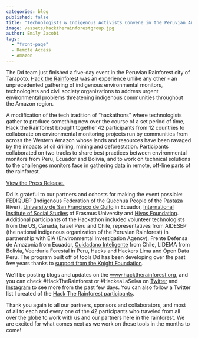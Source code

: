 ```yaml
---
categories: blog
published: false
title: "Technologists & Indigenous Activists Convene in the Peruvian Amazon"
image: /assets/hacktherainforestgroup.jpg
author: Emily Jacobi
tags: 
  - "front-page"
  - Remote Access
  - Amazon
---
```


The Dd team just finished a five-day event in the Peruvian Rainforest city of Tarapoto. [Hack the Rainforest](http://www.hacktherainforest.org/) was an experience unlike any other - an unprecedented gathering of indigenous environmental monitors, technologists and civil society organizations to address urgent environmental problems threatening indigenous communities throughout the Amazon region.

A modification of the tech tradition of “hackathons” where technologists gather to produce something new over the course of a set period of time, Hack the Rainforest brought together 42 participants from 12 countries to collaborate on environmental monitoring projects run by communities from across the Western Amazon whose lands and resources have been ravaged by the impacts of oil drilling, mining and deforestation. Participants collaborated on two tracks to share best practices between environmental monitors from Peru, Ecuador and Bolivia, and to work on technical solutions to the challenges monitors face in gathering data in remote, off-line parts of the rainforest.

[View the Press Release.](http://files.digital-democracy.org/20151202_hacktherainforest_pr.pdf)

Dd is grateful to our partners and cohosts for making the event possible: 
FEDIQUEP (Indigenous Federation of the Quechua People of the Pastaza River), [University de San Francisco de Quito](http://www.usfq.edu.ec/) in Ecuador, [International Institute of Social Studies](http://www.iss.nl/) of Erasmus University and [Hivos Foundation](https://south-america.hivos.org/). Additional participants of the Hackathon included volunteer technologists from the US, Canada, Israel Peru and Chile, representatives from AIDESEP (the national indigenous organization of the Peruvian Rainforest) in partnership with EIA (Environmental Investigation Agency), Frente Defensa de Amazonia from Ecuador, [Cuidadano Inteligente](http://ciudadanointeligente.org/) from Chile, LIDEMA from Bolivia, Veerduria Forestal in Peru, Hacks and Hackers Lima and Open Data Peru. The program built off of tools Dd has been developing over the past few years thanks to [support from the Knight Foundation](http://www.knightfoundation.org/grants/20123670/).

We'll be posting blogs and updates on the www.hacktherainforest.org, and you can check #HackTheRainforest or #HackeaLaSelva on [Twitter](https://twitter.com/search?q=%23hacktherainforest&src=typd) and [Instagram](http://instagram.com/digidem) to see more from the past few days. You can also follow a Twitter list I created of the [Hack The Rainforest participants](https://twitter.com/DigiDem/lists/hack-the-rainforest).

Thank you again to all our partners, sponsors and collaborators, and most of all to each and every one of the 42 participants who traveled from all over the globe to work with us and our partners here in the rainforest. We are excited for what comes next as we work on these tools in the months to come! 

